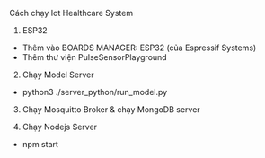 Cách chạy Iot Healthcare System
1. ESP32
- Thêm vào BOARDS MANAGER: ESP32 (của Espressif Systems)
- Thêm thư viện PulseSensorPlayground

2. Chạy Model Server
- python3 ./server_python/run_model.py

3. Chạy Mosquitto Broker & chạy MongoDB server

4. Chạy Nodejs Server
- npm start